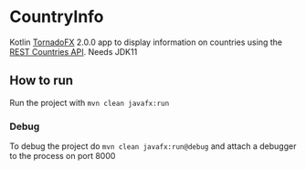 # CountryInfo
Kotlin [TornadoFX](https://github.com/edvin/tornadofx) 2.0.0 app to display information on countries using the [REST Countries API](https://restcountries.eu/). Needs JDK11

## How to run
Run the project with ```mvn clean javafx:run```

### Debug
To debug the project do ```mvn clean javafx:run@debug``` and attach a debugger to the process on port 8000
